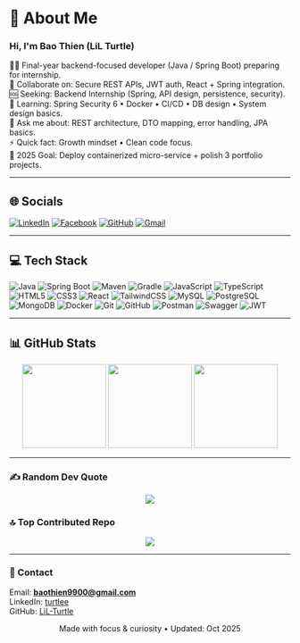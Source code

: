 # 💫 About Me

### Hi, I'm Bao Thien (LiL Turtle)

👨‍🎓 Final-year backend-focused developer (Java / Spring Boot) preparing for internship.  
🤝 Collaborate on: Secure REST APIs, JWT auth, React + Spring integration.  
🆘 Seeking: Backend Internship (Spring, API design, persistence, security).  
🌱 Learning: Spring Security 6 • Docker • CI/CD • DB design • System design basics.  
💬 Ask me about: REST architecture, DTO mapping, error handling, JPA basics.  
⚡ Quick fact: Growth mindset • Clean code focus.  
🎯 2025 Goal: Deploy containerized micro-service + polish 3 portfolio projects.

---

## 🌐 Socials

[![LinkedIn](https://img.shields.io/badge/LinkedIn-0A66C2.svg?logo=linkedin&logoColor=white)](https://www.linkedin.com/in/turtlee)
[![Facebook](https://img.shields.io/badge/Facebook-1877F2.svg?logo=facebook&logoColor=white)](https://www.facebook.com/b.thi3n)
[![GitHub](https://img.shields.io/badge/GitHub-181717.svg?logo=github&logoColor=white)](https://github.com/LiL-Turtle)
[![Gmail](https://img.shields.io/badge/Email-D14836?logo=gmail&logoColor=white)](mailto:baothien9900@gmail.com)

---

## 💻 Tech Stack

![Java](https://img.shields.io/badge/Java-ED8B00?style=for-the-badge&logo=openjdk&logoColor=white)
![Spring Boot](https://img.shields.io/badge/Spring_Boot-6DB33F?style=for-the-badge&logo=springboot&logoColor=white)
![Maven](https://img.shields.io/badge/Maven-C71A36?style=for-the-badge&logo=apachemaven&logoColor=white)
![Gradle](https://img.shields.io/badge/Gradle-02303A?style=for-the-badge&logo=gradle&logoColor=white)
![JavaScript](https://img.shields.io/badge/JavaScript-323330?style=for-the-badge&logo=javascript&logoColor=F7DF1E)
![TypeScript](https://img.shields.io/badge/TypeScript-007ACC?style=for-the-badge&logo=typescript&logoColor=white)
![HTML5](https://img.shields.io/badge/HTML5-E34F26?style=for-the-badge&logo=html5&logoColor=white)
![CSS3](https://img.shields.io/badge/CSS3-1572B6?style=for-the-badge&logo=css3&logoColor=white)
![React](https://img.shields.io/badge/React-20232A?style=for-the-badge&logo=react&logoColor=61DAFB)
![TailwindCSS](https://img.shields.io/badge/TailwindCSS-38B2AC?style=for-the-badge&logo=tailwind-css&logoColor=white)
![MySQL](https://img.shields.io/badge/MySQL-4479A1?style=for-the-badge&logo=mysql&logoColor=white)
![PostgreSQL](https://img.shields.io/badge/PostgreSQL-4169E1?style=for-the-badge&logo=postgresql&logoColor=white)
![MongoDB](https://img.shields.io/badge/MongoDB-47A248?style=for-the-badge&logo=mongodb&logoColor=white)
![Docker](https://img.shields.io/badge/Docker-0db7ed?style=for-the-badge&logo=docker&logoColor=white)
![Git](https://img.shields.io/badge/Git-F05033?style=for-the-badge&logo=git&logoColor=white)
![GitHub](https://img.shields.io/badge/GitHub-181717?style=for-the-badge&logo=github&logoColor=white)
![Postman](https://img.shields.io/badge/Postman-FF6C37?style=for-the-badge&logo=postman&logoColor=white)
![Swagger](https://img.shields.io/badge/Swagger-85EA2D?style=for-the-badge&logo=swagger&logoColor=black)
![JWT](https://img.shields.io/badge/JWT-000?style=for-the-badge&logo=jsonwebtokens&logoColor=white)

---

## 📊 GitHub Stats

<div align="center">
  <img src="https://github-readme-stats.vercel.app/api?username=LiL-Turtle&theme=dark&hide_border=false&show_icons=true" height="150" />
  <img src="https://nirzak-streak-stats.vercel.app/?user=LiL-Turtle&theme=dark&hide_border=false" height="150" />
  <img src="https://github-readme-stats.vercel.app/api/top-langs/?username=LiL-Turtle&theme=dark&hide_border=false&layout=compact&langs_count=8" height="150" />
</div>

---

### ✍️ Random Dev Quote

<div align="center">
  <img src="https://quotes-github-readme.vercel.app/api?type=horizontal&theme=radical" />
</div>

### 🔝 Top Contributed Repo

<div align="center">
  <img src="https://github-contributor-stats.vercel.app/api?username=LiL-Turtle&limit=5&theme=dark&combine_all_yearly_contributions=true" />
</div>

---

### 📨 Contact

Email: **baothien9900@gmail.com**  
LinkedIn: [turtlee](https://www.linkedin.com/in/turtlee)  
GitHub: [LiL-Turtle](https://github.com/LiL-Turtle)

<p align="center">Made with focus & curiosity • Updated: Oct 2025</p>

